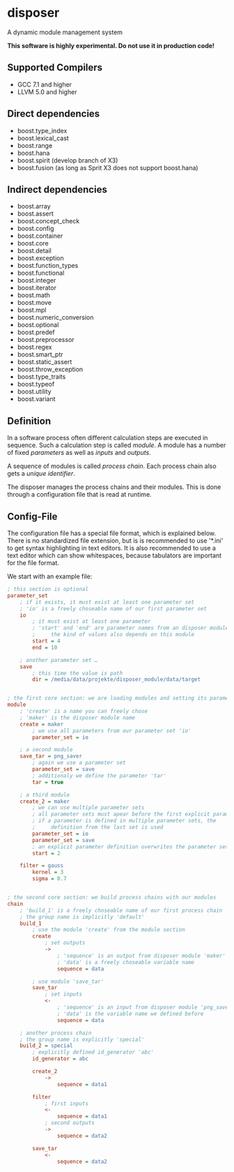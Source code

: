 # disposer
A dynamic module management system

<b>This software is highly experimental. Do not use it in production code!</b>

## Supported Compilers

- GCC 7.1 and higher
- LLVM 5.0 and higher

## Direct dependencies

- boost.type_index
- boost.lexical_cast
- boost.range
- boost.hana
- boost.spirit (develop branch of X3)
- boost.fusion (as long as Sprit X3 does not support boost.hana)

## Indirect dependencies

- boost.array
- boost.assert
- boost.concept_check
- boost.config
- boost.container
- boost.core
- boost.detail
- boost.exception
- boost.function_types
- boost.functional
- boost.integer
- boost.iterator
- boost.math
- boost.move
- boost.mpl
- boost.numeric_conversion
- boost.optional
- boost.predef
- boost.preprocessor
- boost.regex
- boost.smart_ptr
- boost.static_assert
- boost.throw_exception
- boost.type_traits
- boost.typeof
- boost.utility
- boost.variant

## Definition

In a software process often different calculation steps are executed in sequence. Such a calculation step is called <i>module</i>. A module has a number of fixed <i>parameters</i> as well as <i>inputs</i> and <i>outputs</i>.

A sequence of modules is called <i>process chain</i>. Each process chain also gets a <i>unique identifier</i>.

The disposer manages the process chains and their modules. This is done through a configuration file that is read at runtime.

## Config-File

The configuration file has a special file format, which is explained below. There is no standardized file extension, but is is recommended to use '\*.ini' to get syntax highlighting in text editors. It is also recommended to use a text editor which can show whitespaces, because tabulators are important for the file format.

We start with an example file:

```ini
; this section is optional
parameter_set
	; if it exists, it must exist at least one parameter set
	; 'io' is a freely choseable name of our first parameter set
	io
		; it must exist at least one parameter
		; 'start' and 'end' are parameter names from an disposer module
		;     the kind of values also depends on this module
		start = 4
		end = 10

	; another parameter set …
	save
		; this time the value is path
		dir = /media/data/projekte/disposer_module/data/target


; the first core section: we are loading modules and setting its parameters
module
	; 'create' is a name you can freely chose
	; 'maker' is the disposer module name
	create = maker
		; we use all parameters from our parameter set 'io'
		parameter_set = io

	; a second module
	save_tar = png_saver
		; again we use a parameter set
		parameter_set = save
		; additionaly we define the parameter 'tar'
		tar = true

	; a third module
	create_2 = maker
		; we can use multiple parameter sets
		; all parameter sets must apear before the first explicit parameter
		; if a parameter is defined in multiple parameter sets, the
		;     definition from the last set is used
		parameter_set = io
		parameter_set = save
		; an explicit parameter definition overwrites the parameter set
		start = 2

	filter = gauss
		kernel = 3
		sigma = 0.7


; the second core section: we build process chains with our modules
chain
	; 'build_1' is a freely choseable name of our first process chain
	; the group name is implicitly 'default'
	build_1
		; use the module 'create' from the module section
		create
			; set outputs
			->
				; 'sequence' is an output from disposer module 'maker'
				; 'data' is a freely choseable variable name
				sequence = data

		; use module 'save_tar'
		save_tar
			; set inputs
			<-
				; 'sequence' is an input from disposer module 'png_saver'
				; 'data' is the variable name we defined before
				sequence = data

	; another process chain
	; the group name is explicitly 'special'
	build_2 = special
		; explicitly defined id_generator 'abc'
		id_generator = abc

		create_2
			->
				sequence = data1

		filter
			; first inputs
			<-
				sequence = data1
			; second outputs
			->
				sequence = data2

		save_tar
			<-
				sequence = data2

```
